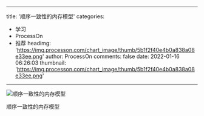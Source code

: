 
---
title: '顺序一致性的内存模型'
categories: 
 - 学习
 - ProcessOn
 - 推荐
headimg: 'https://img.processon.com/chart_image/thumb/5b1f2f40e4b0a838a08e33ee.png'
author: ProcessOn
comments: false
date: 2022-01-16 06:26:03
thumbnail: 'https://img.processon.com/chart_image/thumb/5b1f2f40e4b0a838a08e33ee.png'
---

<div>   
<img class="thumb" alt="顺序一致性的内存模型" src="https://img.processon.com/chart_image/thumb/5b1f2f40e4b0a838a08e33ee.png" referrerpolicy="no-referrer">
<p>顺序一致性的内存模型</p>  
</div>
            